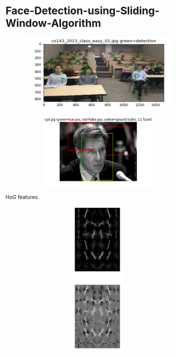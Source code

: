 # Face-Detection-using-Sliding-Window-Algorithm


<p align="center">
  <img src="https://github.com/priyatejankar/Face-Detection-using-Sliding-Window/blob/master/html/class2013_.jpg" width=400 height=200>
</p>


<p align="center">
  <img src="https://github.com/priyatejankar/Face-Detection-using-Sliding-Window/blob/master/html/download%20(4).png" width=300 height=195>
</p>


<p>HoG features</p>
<p align="center">
  <img src="https://github.com/priyatejankar/Face-Detection-using-Sliding-Window/blob/master/html/hog.jpg" width=140 height=400>
</p>



